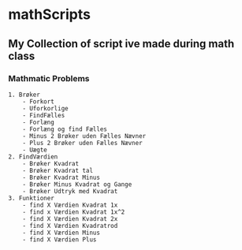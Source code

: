 # mathScripts
## My Collection of script ive made during math class

### Mathmatic Problems 
	1. Brøker
		- Forkort
		- Uforkorlige
		- FindFælles
		- Forlæng
		- Forlæng og find Fælles
		- Minus 2 Brøker uden Fælles Nævner
		- Plus 2 Brøker uden Fælles Nævner
		- Uægte
	2. FindVærdien
		- Brøker Kvadrat
		- Brøker Kvadrat tal
		- Brøker Kvadrat Minus
		- Brøker Minus Kvadrat og Gange
		- Brøker Udtryk med Kvadrat 
	3. Funktioner
		- find X Værdien Kvadrat 1x
		- find x Værdien Kvadrat 1x^2
		- find X Værdien Kvadrat 2x
		- find X Værdien Kvadratrod
		- find X Værdien Minus
		- find X Værdien Plus
